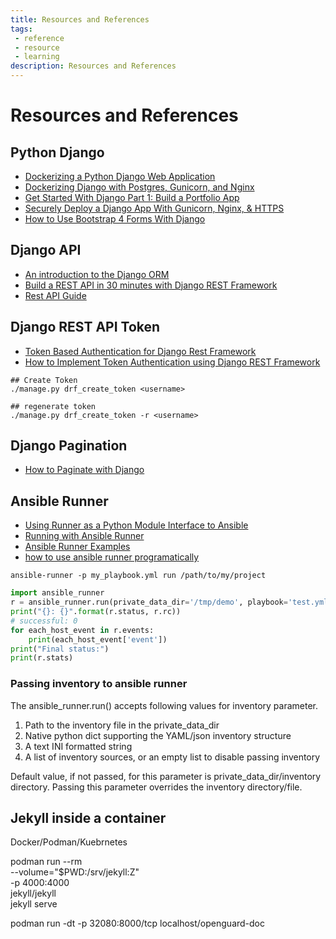 ```yaml
---
title: Resources and References
tags:
 - reference
 - resource
 - learning
description: Resources and References
---
```


# Resources and References

## Python Django

- [Dockerizing a Python Django Web Application](https://semaphoreci.com/community/tutorials/dockerizing-a-python-django-web-application)
- [Dockerizing Django with Postgres, Gunicorn, and Nginx](https://testdriven.io/blog/dockerizing-django-with-postgres-gunicorn-and-nginx/)
- [Get Started With Django Part 1: Build a Portfolio App](https://realpython.com/get-started-with-django-1/)
- [Securely Deploy a Django App With Gunicorn, Nginx, & HTTPS](https://realpython.com/django-nginx-gunicorn/#making-your-site-production-ready-with-https)
- [How to Use Bootstrap 4 Forms With Django](https://simpleisbetterthancomplex.com/tutorial/2018/08/13/how-to-use-bootstrap-4-forms-with-django.html)

## Django API

- [An introduction to the Django ORM](https://opensource.com/article/17/11/django-orm)
- [Build a REST API in 30 minutes with Django REST Framework](https://medium.com/swlh/build-your-first-rest-api-with-django-rest-framework-e394e39a482c)
- [Rest API Guide](https://www.bezkoder.com/django-rest-api/#1_Technology)

## Django REST API Token

- [Token Based Authentication for Django Rest Framework](https://medium.com/quick-code/token-based-authentication-for-django-rest-framework-44586a9a56fb)
- [How to Implement Token Authentication using Django REST Framework](https://simpleisbetterthancomplex.com/tutorial/2018/11/22/how-to-implement-token-authentication-using-django-rest-framework.html)

```shell
## Create Token
./manage.py drf_create_token <username>

## regenerate token
./manage.py drf_create_token -r <username>
```

## Django Pagination

- [How to Paginate with Django](https://simpleisbetterthancomplex.com/tutorial/2016/08/03/how-to-paginate-with-django.html)

## Ansible Runner

- [Using Runner as a Python Module Interface to Ansible](https://ansible-runner.readthedocs.io/en/stable/python_interface/#)
- [Running with Ansible Runner](https://swapps.com/blog/go-beyond-with-automation-ansible-runner)
- [Ansible Runner Examples](https://programtalk.com/python-examples/ansible.runner.Runner/)
- [how to use ansible runner programatically](https://gist.github.com/privateip/879683a0172415c408fb2afb82a97511)

```shell
ansible-runner -p my_playbook.yml run /path/to/my/project
```

```python
import ansible_runner
r = ansible_runner.run(private_data_dir='/tmp/demo', playbook='test.yml')
print("{}: {}".format(r.status, r.rc))
# successful: 0
for each_host_event in r.events:
    print(each_host_event['event'])
print("Final status:")
print(r.stats)
```

### Passing inventory to ansible runner

The ansible_runner.run() accepts following values for inventory parameter.

1. Path to the inventory file in the private_data_dir
2. Native python dict supporting the YAML/json inventory structure
3. A text INI formatted string
4. A list of inventory sources, or an empty list to disable passing inventory

Default value, if not passed, for this parameter is private_data_dir/inventory directory. Passing this parameter overrides the inventory directory/file.

## Jekyll inside a container

Docker/Podman/Kuebrnetes

podman run --rm \
  --volume="$PWD:/srv/jekyll:Z" \
  -p 4000:4000 \
  jekyll/jekyll \
  jekyll serve

podman run -dt -p 32080:8000/tcp localhost/openguard-doc
